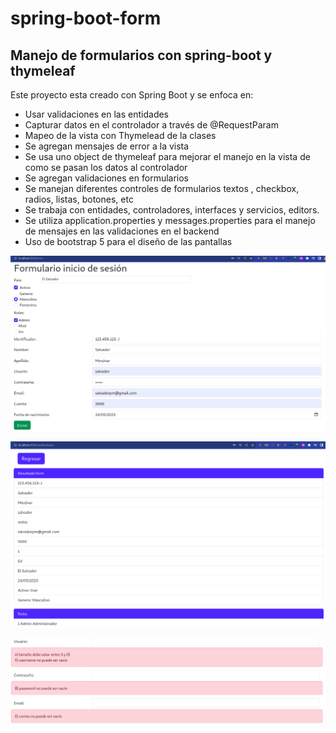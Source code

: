 # spring-boot-form
## Manejo de formularios con spring-boot y thymeleaf
Este proyecto esta creado con Spring Boot y se enfoca en:
* Usar validaciones en las entidades
* Capturar datos en el controlador a través de @RequestParam
* Mapeo de la vista con Thymelead de la clases
* Se agregan mensajes de error a la vista
* Se usa uno object de thymeleaf para mejorar el manejo en la vista de como se pasan los datos al controlador
* Se agregan validaciones en formularios
* Se manejan diferentes controles de formularios textos , checkbox, radios, listas, botones, etc
* Se trabaja con entidades, controladores, interfaces y servicios, editors.
* Se utiliza application.properties y messages.properties para el manejo de mensajes en las validaciones en 
 el backend
* Uso de bootstrap 5 para el diseño de las pantallas

![Formulario](imagen_form.png)

![Formulario](imagen_resultados.png)

![Formulario](imagen_validaciones.png)
